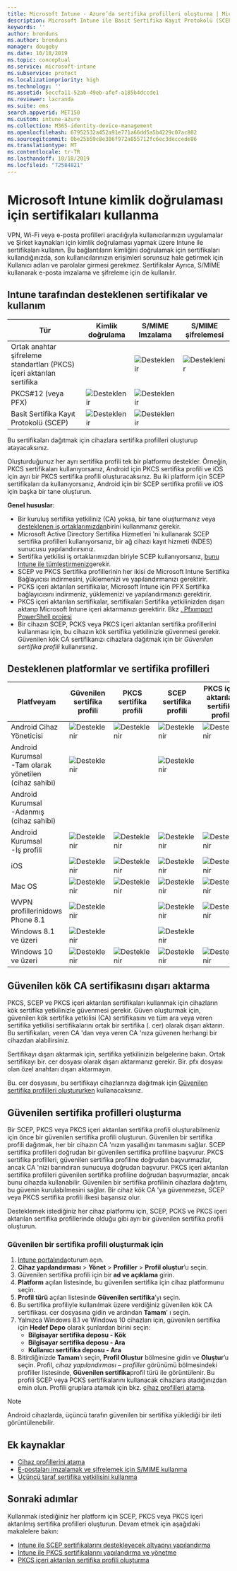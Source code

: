 ```yaml
---
title: Microsoft Intune - Azure’da sertifika profilleri oluşturma | Microsoft Docs
description: Microsoft Intune ile Basit Sertifika Kayıt Protokolü (SCEP) veya ortak anahtar şifreleme standartları (PKCS) sertifikaları ve sertifika profillerini kullanma hakkında bilgi edinin.
keywords: ''
author: brenduns
ms.author: brenduns
manager: dougeby
ms.date: 10/18/2019
ms.topic: conceptual
ms.service: microsoft-intune
ms.subservice: protect
ms.localizationpriority: high
ms.technology: ''
ms.assetid: 5eccfa11-52ab-49eb-afef-a185b4dccde1
ms.reviewer: lacranda
ms.suite: ems
search.appverid: MET150
ms.custom: intune-azure
ms.collection: M365-identity-device-management
ms.openlocfilehash: 67952532a452a91e771a66dd5a5b4229c07ac802
ms.sourcegitcommit: 0be25b59c8e386f972a855712fc6ec3deccede86
ms.translationtype: MT
ms.contentlocale: tr-TR
ms.lasthandoff: 10/18/2019
ms.locfileid: "72584821"
---
```

# <a name="use-certificates-for-authentication-in-microsoft-intune"></a>Microsoft Intune kimlik doğrulaması için sertifikaları kullanma  

VPN, Wi-Fi veya e-posta profilleri aracılığıyla kullanıcılarınızın uygulamalar ve Şirket kaynakları için kimlik doğrulaması yapmak üzere Intune ile sertifikaları kullanın. Bu bağlantıların kimliğini doğrulamak için sertifikaları kullandığınızda, son kullanıcılarınızın erişimleri sorunsuz hale getirmek için Kullanıcı adları ve parolalar girmesi gerekmez. Sertifikalar Ayrıca, S/MIME kullanarak e-posta imzalama ve şifreleme için de kullanılır.

## <a name="intune-supported-certificates-and-usage"></a>Intune tarafından desteklenen sertifikalar ve kullanım
| Tür              | Kimlik doğrulama | S/MIME Imzalama | S/MIME şifrelemesi  |
|--|--|--|--|
| Ortak anahtar şifreleme standartları (PKCS) içeri aktarılan sertifika |  | ![Desteklenir](./media/certificates-configure/green-check.png) | ![Desteklenir](./media/certificates-configure/green-check.png)|
| PKCS#12 (veya PFX)    | ![Desteklenir](./media/certificates-configure/green-check.png) | ![Desteklenir](./media/certificates-configure/green-check.png) |  |
| Basit Sertifika Kayıt Protokolü (SCEP)  | ![Desteklenir](./media/certificates-configure/green-check.png) | ![Desteklenir](./media/certificates-configure/green-check.png) | |

Bu sertifikaları dağıtmak için cihazlara sertifika profilleri oluşturup atayacaksınız.  

Oluşturduğunuz her ayrı sertifika profili tek bir platformu destekler. Örneğin, PKCS sertifikaları kullanıyorsanız, Android için PKCS sertifika profili ve iOS için ayrı bir PKCS sertifika profili oluşturacaksınız. Bu iki platform için SCEP sertifikaları da kullanıyorsanız, Android için bir SCEP sertifika profili ve iOS için başka bir tane oluşturun.  

**Genel hususlar**:  
- Bir kuruluş sertifika yetkiliniz (CA) yoksa, bir tane oluşturmanız veya [desteklenen iş ortaklarımızdan](certificate-authority-add-scep-overview.md#third-party-certification-authority-partners)birini kullanmanız gerekir.
- Microsoft Active Directory Sertifika Hizmetleri 'ni kullanarak SCEP sertifika profilleri kullanıyorsanız, bir ağ cihazı kayıt hizmeti (NDES) sunucusu yapılandırırsınız.
- Sertifika yetkilisi iş ortaklarımızdan biriyle SCEP kullanıyorsanız, [bunu Intune ile tümleştirmeniz](certificate-authority-add-scep-overview.md#set-up-third-party-ca-integration)gerekir.
- SCEP ve PKCS Sertifika profillerinin her ikisi de Microsoft Intune Sertifika Bağlayıcısı indirmesini, yüklemenizi ve yapılandırmanızı gerektirir. 
- PCKS içeri aktarılan sertifikalar, Microsoft Intune için PFX Sertifika bağlayıcısını indirmeniz, yüklemenizi ve yapılandırmanızı gerektirir.
- PKCS içeri aktarılan sertifikalar, sertifikaları Sertifika yetkilinizden dışarı aktarıp Microsoft Intune içeri aktarmanızı gerektirir. Bkz [. Pfxımport PowerShell projesi](https://github.com/Microsoft/Intune-Resource-Access/tree/develop/src/PFXImportPowershell)
- Bir cihazın SCEP, PCKS veya PKCS içeri aktarılan sertifika profillerini kullanması için, bu cihazın kök sertifika yetkilinizle güvenmesi gerekir. Güvenilen kök CA sertifikanızı cihazlara dağıtmak için bir *Güvenilen sertifika profili* kullanırsınız.  

## <a name="supported-platforms-and-certificate-profiles"></a>Desteklenen platformlar ve sertifika profilleri  
| Platfveyam              | Güvenilen sertifika profili | PKCS sertifika profili | SCEP sertifika profili | PKCS içeri aktarılan sertifika profili  |
|--|--|--|--|---|
| Android Cihaz Yöneticisi | ![Desteklenir](./media/certificates-configure/green-check.png) | ![Desteklenir](./media/certificates-configure/green-check.png) | ![Desteklenir](./media/certificates-configure/green-check.png)|  ![Desteklenir](./media/certificates-configure/green-check.png) |
| Android Kurumsal <br> -Tam olarak yönetilen (cihaz sahibi)   | ![Desteklenir](./media/certificates-configure/green-check.png) |   | ![Desteklenir](./media/certificates-configure/green-check.png) |   |
| Android Kurumsal <br> -Adanmış (cihaz sahibi)   |  |   |  |   |
| Android Kurumsal <br> -İş profili    | ![Desteklenir](./media/certificates-configure/green-check.png) | ![Desteklenir](./media/certificates-configure/green-check.png) | ![Desteklenir](./media/certificates-configure/green-check.png) | ![Desteklenir](./media/certificates-configure/green-check.png) |
| iOS                   | ![Desteklenir](./media/certificates-configure/green-check.png) | ![Desteklenir](./media/certificates-configure/green-check.png) | ![Desteklenir](./media/certificates-configure/green-check.png) | ![Desteklenir](./media/certificates-configure/green-check.png) |
| Mac OS                 | ![Desteklenir](./media/certificates-configure/green-check.png) |  ![Desteklenir](./media/certificates-configure/green-check.png) |![Desteklenir](./media/certificates-configure/green-check.png)|![Desteklenir](./media/certificates-configure/green-check.png)|
| WVPN profillerinidows Phone 8.1     |![Desteklenir](./media/certificates-configure/green-check.png)  |  | ![Desteklenir](./media/certificates-configure/green-check.png)| ![Desteklenir](./media/certificates-configure/green-check.png) |
| Windows 8.1 ve üzeri |![Desteklenir](./media/certificates-configure/green-check.png)  |  |![Desteklenir](./media/certificates-configure/green-check.png) |   |
| Windows 10 ve üzeri  | ![Desteklenir](./media/certificates-configure/green-check.png) | ![Desteklenir](./media/certificates-configure/green-check.png) | ![Desteklenir](./media/certificates-configure/green-check.png) | ![Desteklenir](./media/certificates-configure/green-check.png) |

## <a name="export-the-trusted-root-ca-certificate"></a>Güvenilen kök CA sertifikasını dışarı aktarma  
PKCS, SCEP ve PKCS içeri aktarılan sertifikaları kullanmak için cihazların kök sertifika yetkilinizle güvenmesi gerekir. Güven oluşturmak için, güvenilen kök sertifika yetkilisi (CA) sertifikasını ve tüm ara veya veren sertifika yetkilisi sertifikalarını ortak bir sertifika (. cer) olarak dışarı aktarın. Bu sertifikaları, veren CA 'dan veya veren CA 'nıza güvenen herhangi bir cihazdan alabilirsiniz.  

Sertifikayı dışarı aktarmak için, sertifika yetkilinizin belgelerine bakın. Ortak sertifikayı bir. cer dosyası olarak dışarı aktarmanız gerekir.  Bir. pfx dosyası olan özel anahtarı dışarı aktarmayın.  

Bu. cer dosyasını, bu sertifikayı cihazlarınıza dağıtmak için [Güvenilen sertifika profilleri oluştururken](#create-trusted-certificate-profiles) kullanacaksınız.  

## <a name="create-trusted-certificate-profiles"></a>Güvenilen sertifika profilleri oluşturma  
Bir SCEP, PKCS veya PKCS içeri aktarılan sertifika profili oluşturabilmeniz için önce bir güvenilen sertifika profili oluşturun. Güvenilen bir sertifika profili dağıtmak, her bir cihazın CA 'nızın yasallığını tanımasını sağlar. SCEP sertifika profilleri doğrudan bir güvenilen sertifika profiline başvurur. PKCS sertifika profilleri, güvenilen sertifika profiline doğrudan başvurmazlar, ancak CA 'nizi barındıran sunucuya doğrudan başvurur. PKCS içeri aktarılan sertifika profilleri güvenilen sertifika profiline doğrudan başvurmazlar, ancak bunu cihazda kullanabilir. Güvenilen bir sertifika profilinin cihazlara dağıtımı, bu güvenin kurulabilmesini sağlar. Bir cihaz kök CA 'ya güvenmezse, SCEP veya PKCS sertifika profili ilkesi başarısız olur.  

Desteklemek istediğiniz her cihaz platformu için, SCEP, PCKS ve PKCS içeri aktarılan sertifika profillerinde olduğu gibi ayrı bir güvenilen sertifika profili oluşturun.  


### <a name="to-create-a-trusted-certificate-profile"></a>Güvenilen bir sertifika profili oluşturmak için  

1. [Intune portalında](https://aka.ms/intuneportal)oturum açın.  
2. **Cihaz yapılandırması** > **Yönet** > **Profiller** > **Profil oluştur**’u seçin.  
3. Güvenilen sertifika profili için bir **ad ve açıklama** girin.  
4. **Platform** açılan listesinde, bu güvenilen sertifika için cihaz platformunu seçin.  
5. **Profil türü** açılan listesinde **Güvenilen sertifika**’yı seçin.  
6. Bu sertifika profiliyle kullanılmak üzere verdiğiniz güvenilen kök CA sertifikası. cer dosyasına gidin ve ardından **Tamam**' ı seçin.  
7. Yalnızca Windows 8.1 ve Windows 10 cihazları için, güvenilen sertifika için **Hedef Depo** olarak şunlardan birini seçin:  
   - **Bilgisayar sertifika deposu - Kök**
   - **Bilgisayar sertifika deposu - Ara**
   - **Kullanıcı sertifika deposu - Ara**
8. Bitirdiğinizde **Tamam**’ı seçin, **Profil Oluştur** bölmesine gidin ve **Oluştur**’u seçin.
Profil, *cihaz yapılandırması – profiller* görünümü bölmesindeki profiller listesinde, **Güvenilen sertifika**profil türü ile görüntülenir.  Bu profili SCEP veya PCKS sertifikalarını kullanacak cihazlara atadığınızdan emin olun. Profili gruplara atamak için bkz. [cihaz profilleri atama](../configuration/device-profile-assign.md).

> [!NOTE]  
> Android cihazlarda, üçüncü tarafın güvenilen bir sertifika yüklediği bir ileti görüntülenebilir.  

## <a name="additional-resources"></a>Ek kaynaklar  
- [Cihaz profillerini atama](../configuration/device-profile-assign.md)  
- [E-postaları imzalamak ve şifrelemek için S/MIME kullanma](certificates-s-mime-encryption-sign.md)  
- [Üçüncü taraf sertifika yetkilisini kullanma](certificate-authority-add-scep-overview.md)  

## <a name="next-steps"></a>Sonraki adımlar  
Kullanmak istediğiniz her platform için SCEP, PKCS veya PKCS içeri aktarılmış sertifika profilleri oluşturun. Devam etmek için aşağıdaki makalelere bakın:  
- [Intune ile SCEP sertifikalarını destekleyecek altyapıyı yapılandırma](certificates-scep-configure.md)  
- [Intune ile PKCS sertifikalarını yapılandırma ve yönetme](certficates-pfx-configure.md)  
- [PKCS içeri aktarılan sertifika profili oluşturma](certificates-imported-pfx-configure.md#create-a-pkcs-imported-certificate-profile)  

